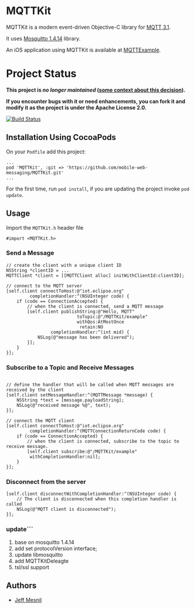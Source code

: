 # MQTTKit

MQTTKit is a modern event-driven Objective-C library for [MQTT 3.1][mqtt].

It uses [Mosquitto 1.4.14](http://mosquitto.org) library.

An iOS application using MQTTKit is available at [MQTTExample](https://github.com/jmesnil/MQTTExample).

# Project Status

__This project is _no longer maintained_ ([some context about this decision](http://jmesnil.net/weblog/2015/09/04/stepping-out-from-personal-open-source-projects/)).__

__If you encounter bugs with it or need enhancements, you can fork it and modify it as the project is under the Apache License 2.0.__

[![Build Status](https://travis-ci.org/mobile-web-messaging/MQTTKit.svg?branch=master)](https://travis-ci.org/mobile-web-messaging/MQTTKit)

## Installation Using CocoaPods

On your ```Podfile``` add this project:

```
...
pod 'MQTTKit', :git => 'https://github.com/mobile-web-messaging/MQTTKit.git'
...
```

For the first time, run ```pod install```, if you are updating the project invoke ```pod update```.

## Usage

Import the `MQTTKit.h` header file

```objc
#import <MQTTKit.h>
```

### Send a Message

```objc
// create the client with a unique client ID
NSString *clientID = ...
MQTTClient *client = [[MQTTClient alloc] initWithClientId:clientID];

// connect to the MQTT server
[self.client connectToHost:@"iot.eclipse.org" 
         completionHandler:^(NSUInteger code) {
    if (code == ConnectionAccepted) {
        // when the client is connected, send a MQTT message
        [self.client publishString:@"Hello, MQTT"
                           toTopic:@"/MQTTKit/example"
                           withQos:AtMostOnce
                            retain:NO
                 completionHandler:^(int mid) {
            NSLog(@"message has been delivered");
        }];
    }
}];

```

### Subscribe to a Topic and Receive Messages

```objc

// define the handler that will be called when MQTT messages are received by the client
[self.client setMessageHandler:^(MQTTMessage *message) {
    NSString *text = [message.payloadString];
    NSLog(@"received message %@", text);
}];

// connect the MQTT client
[self.client connectToHost:@"iot.eclipse.org"
         completionHandler:^(MQTTConnectionReturnCode code) {
    if (code == ConnectionAccepted) {
        // when the client is connected, subscribe to the topic to receive message.
        [self.client subscribe:@"/MQTTKit/example"
         withCompletionHandler:nil];
    }
}];
```

### Disconnect from the server

```objc
[self.client disconnectWithCompletionHandler:^(NSUInteger code) {
    // The client is disconnected when this completion handler is called
    NSLog(@"MQTT client is disconnected");
}];
```

### update```
1. base on mosquitto 1.4.14
2. add set protocolVersion interface;
3. update libmosquitto
4. add MQTTKitDeleagte
5. tsl/ssl support

## Authors

* [Jeff Mesnil](http://jmesnil.net/)

[mqtt]: http://public.dhe.ibm.com/software/dw/webservices/ws-mqtt/mqtt-v3r1.html
